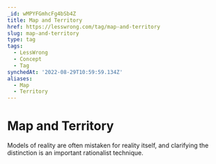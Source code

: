```yaml
---
_id: wMPYFGmhcFg4bSb4Z
title: Map and Territory
href: https://lesswrong.com/tag/map-and-territory
slug: map-and-territory
type: tag
tags:
  - LessWrong
  - Concept
  - Tag
synchedAt: '2022-08-29T10:59:59.134Z'
aliases:
  - Map
  - Territory
---
```


# Map and Territory

Models of reality are often mistaken for reality itself, and clarifying the distinction is an important rationalist technique.
